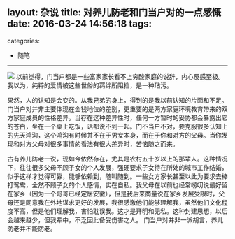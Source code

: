 layout: 杂说
title: 对养儿防老和门当户对的一点感慨
date: 2016-03-24 14:56:18
tags:
-
categories:
- 随笔
---
![](http://7xs8pt.com1.z0.glb.clouddn.com/images/shamo.jpg)
以前觉得，门当户都是一些富家家长看不上穷酸家庭的说辞，内心反感至极。我以为，纯粹的爱情被这些世俗的羁绊所阻挡，是一种玷污。
<!-- more -->
果然，人的认知是会变的。从我兄弟的身上，得到的是我以前认知的片面和不足。
门当户对并非主要体现在金钱地位的差别，更重要的是两方家庭环境教育带来的双方家庭成员的性格差异。当存在这种差异性时，任何一方暂时的妥协都会暴露出它的苍白，坐在一个桌上吃饭，话都说不到一起。门不当户不对，要克服很多认知上的先天鸿沟，这个鸿沟有时候并不在于男女本身，而在于你和对方的父母。当你发现和对方父母对很多事情的看法有很大差异时，苦恼随之而来。

古有养儿防老一说，现如今依然存在，尤其是农村五十岁以上的那辈人。这种情况下，往往很多父母不顾子女的个人发展，强硬要求子女待在所处的城市工作结婚，似乎这样才觉得可靠，能够依赖到，随叫随到。一些女方家长甚至以此为要求去棒打鸳鸯，全然不顾子女的个人感情，实在自私。我父母在以前也经常唠叨说最好留在家乡（因为一个哥哥已经定居安徽），但是我后来商量说在家乡发展受限时，父母还是同意我在外地谋求更好的发展，我很感激他们能够理解我，虽然他们文化程度不高，但是他们理解我，害怕耽误我。这才是开明和无私。这种封建思想，以后会越来越少，但我辈中，不乏因此备受伤害之人。
门当户对并非一派胡言，养儿防老并不能防老。
